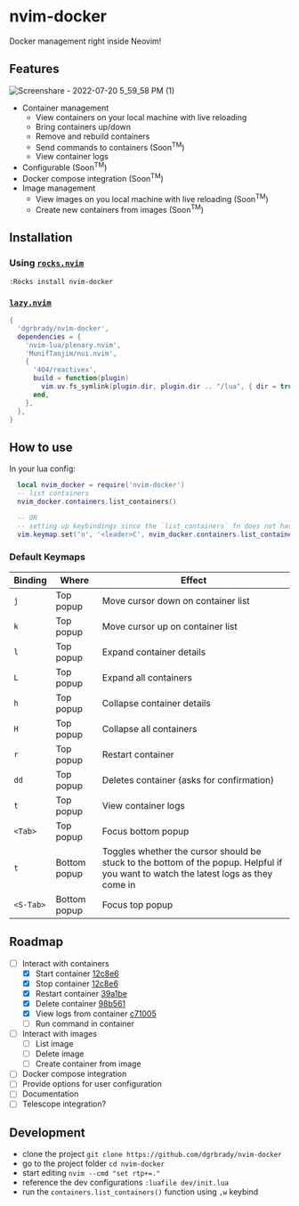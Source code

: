 # nvim-docker

Docker management right inside Neovim!

## Features


![Screenshare - 2022-07-20 5_59_58 PM (1)](https://user-images.githubusercontent.com/38011308/180091781-a23adf85-a159-4caa-b2a9-4abe021a1ff4.gif)


- Container management
  - View containers on your local machine with live reloading
  - Bring containers up/down
  - Remove and rebuild containers
  - Send commands to containers (Soon<sup>TM</sup>)
  - View container logs
- Configurable (Soon<sup>TM</sup>)
- Docker compose integration (Soon<sup>TM</sup>)
- Image management
  - View images on you local machine with live reloading (Soon<sup>TM</sup>)
  - Create new containers from images (Soon<sup>TM</sup>)
  
## Installation

### Using [`rocks.nvim`](https://github.com/nvim-neorocks/rocks.nvim)

```vimscript
:Rocks install nvim-docker
```

### [`lazy.nvim`](https://github.com/folke/lazy.nvim)

```lua
{
  'dgrbrady/nvim-docker',
  dependencies = {
    'nvim-lua/plenary.nvim',
    'MunifTanjim/nui.nvim',
    { 
      '4O4/reactivex',
      build = function(plugin)
        vim.uv.fs_symlink(plugin.dir, plugin.dir .. "/lua", { dir = true })
      end,
    },
  },
}
```

## How to use

In your lua config:  

```lua
  local nvim_docker = require('nvim-docker')
  -- list containers
  nvim_docker.containers.list_containers()

  -- OR
  -- setting up keybindings since the `list_containers` fn does not have a default binding
  vim.keymap.set('n', '<leader>C', nvim_docker.containers.list_containers)
```

### Default Keymaps

| Binding | Where | Effect |
| ------- | ----- | ------ |
| `j`     | Top popup | Move cursor down on container list |
| `k`     | Top popup | Move cursor up on container list |
| `l`     | Top popup | Expand container details |
| `L`     | Top popup | Expand all containers |
| `h`     | Top popup | Collapse container details |
| `H`     | Top popup | Collapse all containers |
| `r`     | Top popup | Restart container |
| `dd`    | Top popup | Deletes container (asks for confirmation) |
| `t`     | Top popup | View container logs |
| `<Tab>` | Top popup | Focus bottom popup |
| `t`     | Bottom popup | Toggles whether the cursor should be stuck to the bottom of the popup. Helpful if you want to watch the latest logs as they come in |
| `<S-Tab>` | Bottom popup | Focus top popup |


## Roadmap

- [ ] Interact with containers
  - [x] Start container [12c8e6](https://github.com/dgrbrady/nvim-docker/commit/12c8e625a7f3864f89e11f0d24297a5ce1f09542)
  - [x] Stop container [12c8e6](https://github.com/dgrbrady/nvim-docker/commit/12c8e625a7f3864f89e11f0d24297a5ce1f09542)
  - [x] Restart container [39a1be](https://github.com/dgrbrady/nvim-docker/commit/39a1be419e7b6817bd9dd5474c1a2dd80790934b)
  - [x] Delete container [98b561](https://github.com/dgrbrady/nvim-docker/commit/98b5611fd81aca130f13d2bd319fa49a7a2f8ee5)
  - [x] View logs from container [c71005](https://github.com/dgrbrady/nvim-docker/commit/c71005aba5cc70fea33338cdcb50620e4fe2de8f)
  - [ ] Run command in container
- [ ] Interact with images
  - [ ] List image
  - [ ] Delete image
  - [ ] Create container from image
- [ ] Docker compose integration
- [ ] Provide options for user configuration
- [ ] Documentation
- [ ] Telescope integration?

## Development

* clone the project `git clone https://github.com/dgrbrady/nvim-docker`
* go to the project folder `cd nvim-docker`
* start editing `nvim --cmd "set rtp+=."`
* reference the dev configurations `:luafile dev/init.lua`
* run the `containers.list_containers()` function using `,w` keybind
